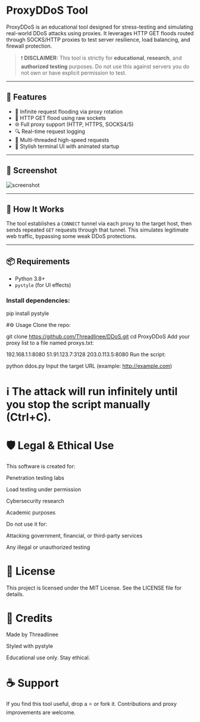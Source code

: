 # ProxyDDoS Tool

ProxyDDoS is an educational tool designed for stress-testing and simulating real-world DDoS attacks using proxies. It leverages HTTP GET floods routed through SOCKS/HTTP proxies to test server resilience, load balancing, and firewall protection.

> ❗ **DISCLAIMER:** This tool is strictly for **educational**, **research**, and **authorized testing** purposes. Do not use this against servers you do not own or have explicit permission to test.

---

## 🚀 Features

- 🔁 Infinite request flooding via proxy rotation
- 🔗 HTTP GET flood using raw sockets
- 🌐 Full proxy support (HTTP, HTTPS, SOCKS4/5)
- 🔍 Real-time request logging
- 🧠 Multi-threaded high-speed requests
- 🎨 Stylish terminal UI with animated startup

---

## 📸 Screenshot

![screenshot](https://github.com/yourusername/ProxyDDoS/assets/banner-example.png) <!-- Replace with actual screenshot path -->

---

## 🧠 How It Works

The tool establishes a `CONNECT` tunnel via each proxy to the target host, then sends repeated `GET` requests through that tunnel. This simulates legitimate web traffic, bypassing some weak DDoS protections.

---

## 📦 Requirements

- Python 3.8+
- `pystyle` (for UI effects)

### Install dependencies:

pip install pystyle

#⚙️ Usage
Clone the repo:

git clone https://github.com/Threadlinee/DDoS.git
cd ProxyDDoS
Add your proxy list to a file named proxys.txt:

192.168.1.1:8080
51.91.123.7:3128
203.0.113.5:8080
Run the script:

python ddos.py
Input the target URL (example: http://example.com)

# ℹ️ The attack will run infinitely until you stop the script manually (Ctrl+C).

# 🛡️ Legal & Ethical Use
This software is created for:

Penetration testing labs

Load testing under permission

Cybersecurity research

Academic purposes

Do not use it for:

Attacking government, financial, or third-party services

Any illegal or unauthorized testing

# 📄 License
This project is licensed under the MIT License. See the LICENSE file for details.

# 💬 Credits
Made by Threadlinee

Styled with pystyle

Educational use only. Stay ethical.

# ☕ Support
If you find this tool useful, drop a ⭐ or fork it. Contributions and proxy improvements are welcome.
